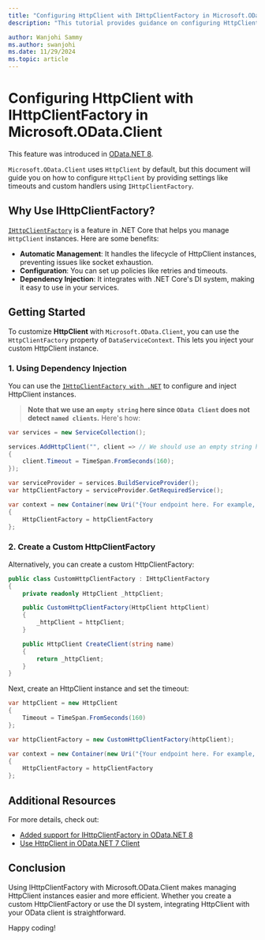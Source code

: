```yaml
---
title: "Configuring HttpClient with IHttpClientFactory in Microsoft.OData.Client"
description: "This tutorial provides guidance on configuring HttpClient with IHttpClientFactory in OData.NET 8"

author: Wanjohi Sammy
ms.author: swanjohi
ms.date: 11/29/2024
ms.topic: article
---
```


# Configuring HttpClient with IHttpClientFactory in Microsoft.OData.Client

This feature was introduced in [OData.NET 8](/odata/odatalib/release-notes/odatalib-8#added-support-for-ihttpclientfactory).

`Microsoft.OData.Client` uses `HttpClient` by default, but this document will guide you on how to configure `HttpClient` by providing settings like timeouts and custom handlers using `IHttpClientFactory`.

## Why Use IHttpClientFactory?

[`IHttpClientFactory`](/dotnet/core/extensions/httpclient-factory) is a feature in .NET Core that helps you manage `HttpClient` instances. Here are some benefits:
- **Automatic Management**: It handles the lifecycle of HttpClient instances, preventing issues like socket exhaustion.
- **Configuration**: You can set up policies like retries and timeouts.
- **Dependency Injection**: It integrates with .NET Core's DI system, making it easy to use in your services.

## Getting Started

To customize **HttpClient** with `Microsoft.OData.Client`, you can use the `HttpClientFactory` property of `DataServiceContext`. This lets you inject your custom HttpClient instance.

### 1. Using Dependency Injection

You can use the [`IHttpClientFactory with .NET`](/dotnet/core/extensions/dependency-injection) to configure and inject HttpClient instances. 

> **Note that we use an `empty string` here since `OData Client` does not detect `named clients`.**
Here's how:

```cs
var services = new ServiceCollection();

services.AddHttpClient("", client => // We should use an empty string here since OData Client does not detect named clients.
{
    client.Timeout = TimeSpan.FromSeconds(160);
});

var serviceProvider = services.BuildServiceProvider();
var httpClientFactory = serviceProvider.GetRequiredService();

var context = new Container(new Uri("{Your endpoint here. For example, https://localhost:7214/odata}"))
{
    HttpClientFactory = httpClientFactory
};
```

### 2. Create a Custom HttpClientFactory

Alternatively, you can create a custom HttpClientFactory:

```cs
public class CustomHttpClientFactory : IHttpClientFactory
{
    private readonly HttpClient _httpClient;

    public CustomHttpClientFactory(HttpClient httpClient)
    {
        _httpClient = httpClient;
    }

    public HttpClient CreateClient(string name)
    {
        return _httpClient;
    }
}
```

Next, create an HttpClient instance and set the timeout:

```cs
var httpClient = new HttpClient
{
    Timeout = TimeSpan.FromSeconds(160)
};

var httpClientFactory = new CustomHttpClientFactory(httpClient);

var context = new Container(new Uri("{Your endpoint here. For example, https://localhost:7214/odata}"))
{
    HttpClientFactory = httpClientFactory
};
```

## Additional Resources

For more details, check out:
- [Added support for IHttpClientFactory in OData.NET 8](/odata/odatalib/release-notes/odatalib-8#added-support-for-ihttpclientfactory)
- [Use HttpClient in OData.NET 7 Client](/odata/client/using-httpclient)

## Conclusion
Using IHttpClientFactory with Microsoft.OData.Client makes managing HttpClient instances easier and more efficient. Whether you create a custom HttpClientFactory or use the DI system, integrating HttpClient with your OData client is straightforward.

Happy coding!
